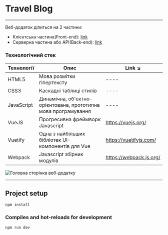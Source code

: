 # Travel Blog
***
Веб-додаток ділиться на 2 частини:
* Клієнтська частина(Front-end): [link](https://github.com/deniska-sosiska/CollegeBook-MEVN-stack/tree/main/client)
* Серверна частина або API(Back-end): [link](https://github.com/deniska-sosiska/CollegeBook-MEVN-stack/tree/main/server)


### Технологічний стек

| Технології | Опис                                                                                  | Link ↘️                   |
| ---------- | ------------------------------------------------------------------------------------- | -------------------------|
| HTML5      | Мова розмітки гіпертексту                                                             | ----                     |
| CSS3       | Каскадні таблиці стилів                                                               | ----                     |
| JavaScript | Динамічна, об'єктно-орієнтована, прототипна мова програмування                        | ----                     |
| VueJS      | Прогресивна фреймворк Javascript                                                      | https://vuejs.org/       |
| Vuetify    | Одна з найбільших бібліотек UI-компонентів для Vue                                    | https://vuetifyjs.com/   |
| Webpack    | Javascript збірник модулів                                                            | https://webpack.js.org/  |

![Головна сторінка веб-додатку](https://github.com/deniska-sosiska/CollegeBook-MEVN-stack/blob/main/client/src/assets/mainpage.png)

---
## Project setup
```
npm install
```

### Compiles and hot-reloads for development
```
npm run dev
```
